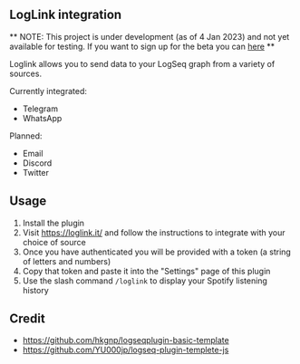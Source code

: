 ## LogLink integration

** NOTE: This project is under development (as of 4 Jan 2023) and not yet available for testing. If you want to sign up for the beta you can [here](https://5agez8udocf.typeform.com/to/Mlsi9lR7) **

Loglink allows you to send data to your LogSeq graph from a variety of sources.

Currently integrated:
- Telegram
- WhatsApp

Planned:
- Email
- Discord
- Twitter


## Usage

1. Install the plugin
2. Visit https://loglink.it/ and follow the instructions to integrate with your choice of source
3. Once you have authenticated you will be provided with a token (a string of letters and numbers)
4. Copy that token and paste it into the "Settings" page of this plugin
5. Use the slash command `/loglink` to display your Spotify listening history



## Credit
 - https://github.com/hkgnp/logseqplugin-basic-template
 - https://github.com/YU000jp/logseq-plugin-templete-js
